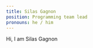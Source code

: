 ```yaml
---
title: Silas Gagnon
position: Programming team lead
pronouns: he / him
---
```

Hi, I am Silas Gagnon